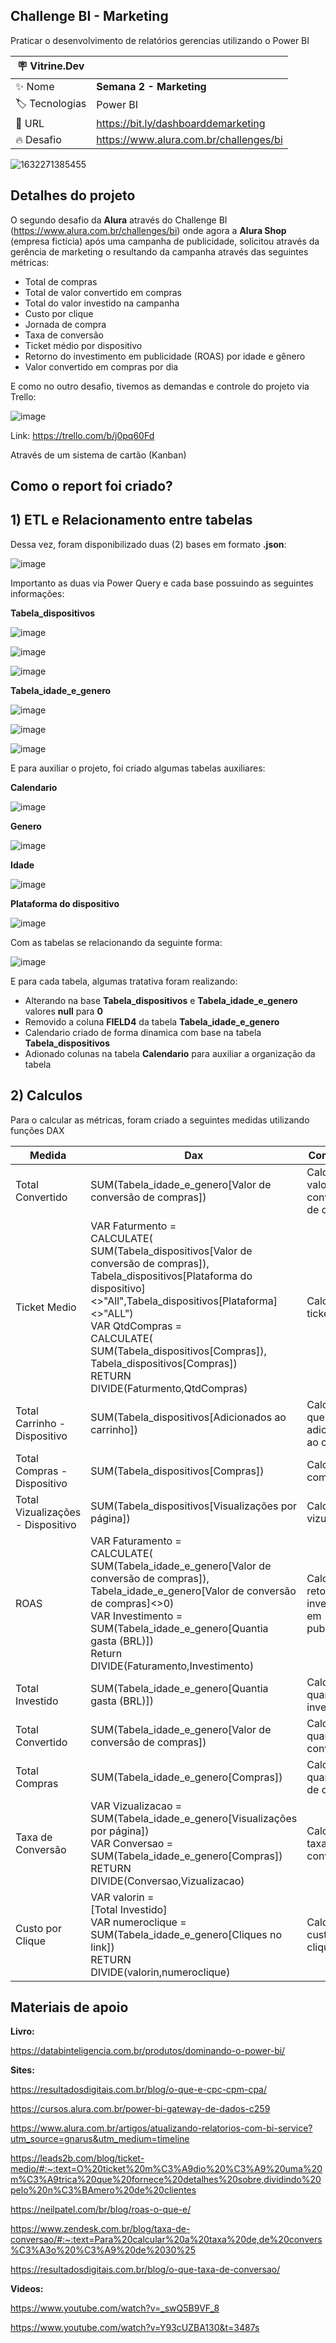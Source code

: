 ## Challenge BI - Marketing

Praticar o desenvolvimento de relatórios gerencias utilizando o Power BI

| :placard: Vitrine.Dev |     |
| -------------  | --- |
| :sparkles: Nome        | **Semana 2 - Marketing**
| :label: Tecnologias | Power BI
| :rocket: URL         | https://bit.ly/dashboarddemarketing
| :fire: Desafio     | https://www.alura.com.br/challenges/bi

<!-- Inserir imagem com a #vitrinedev ao final do link -->
![1632271385455](https://user-images.githubusercontent.com/62486279/134324531-32b01c0f-7804-432d-b80c-cb2c8811739a.jpg#vitrinedev)

## Detalhes do projeto

O segundo desafio da **Alura** através do Challenge BI (https://www.alura.com.br/challenges/bi) onde agora a **Alura Shop** (empresa fictícia) após uma campanha de publicidade, solicitou através da gerência de marketing o resultando da campanha através das seguintes métricas:

- Total de compras
- Total de valor convertido em compras
- Total do valor investido na campanha
- Custo por clique
- Jornada de compra
- Taxa de conversão
- Ticket médio por dispositivo
- Retorno do investimento em publicidade (ROAS) por idade e gênero
- Valor convertido em compras por dia

E como no outro desafio, tivemos as demandas e controle do projeto via Trello:

![image](https://user-images.githubusercontent.com/62486279/134324954-49173e92-5ec4-489a-89fe-dc03aa8e85db.png)

Link: https://trello.com/b/j0pq60Fd

Através de um sistema de cartão (Kanban)

## Como o report foi criado?

## 1) ETL e Relacionamento entre tabelas

Dessa vez, foram disponibilizado duas (2) bases em formato **.json**: 

![image](https://user-images.githubusercontent.com/62486279/134325201-d76a8b60-0b83-4582-bd18-d54ef2699fed.png)

Importanto as duas via Power Query e cada base possuindo as seguintes informações:

**Tabela_dispositivos**

![image](https://user-images.githubusercontent.com/62486279/134326056-b614d1ff-4b52-4e66-9bcf-97bd79507fcf.png)

![image](https://user-images.githubusercontent.com/62486279/134326107-ad6e55df-e661-40f6-a448-db53a5fde854.png)

![image](https://user-images.githubusercontent.com/62486279/134326149-12d54b19-1347-4022-af54-6bc868381984.png)

**Tabela_idade_e_genero**

![image](https://user-images.githubusercontent.com/62486279/134326240-3a6c9bd7-5024-493e-ad9a-24b0cc92c8e7.png)

![image](https://user-images.githubusercontent.com/62486279/134326272-a7346583-b2bf-4870-83a3-f7c2a7b4cfc3.png)

![image](https://user-images.githubusercontent.com/62486279/134326305-90c5b05a-f496-4bde-93b7-7e675b36433c.png)

E para auxiliar o projeto, foi criado algumas tabelas auxiliares:

**Calendario**

![image](https://user-images.githubusercontent.com/62486279/134327450-3fd009f5-9715-4629-a478-cf362cdffb5b.png)

**Genero**

![image](https://user-images.githubusercontent.com/62486279/134327656-0daf3209-66d5-4d14-b073-9bc9029dbdbb.png)

**Idade**

![image](https://user-images.githubusercontent.com/62486279/134327692-9457a8ce-c92a-4d12-8143-1be6f9e0b926.png)

**Plataforma do dispositivo**

![image](https://user-images.githubusercontent.com/62486279/134327728-82d85eba-ac8c-4c13-8c4a-6d3f7fe1e033.png)

Com as tabelas se relacionando da seguinte forma:

![image](https://user-images.githubusercontent.com/62486279/134327933-af21138a-d1c4-4e2a-bccc-aa853a85b676.png)

E para cada tabela, algumas tratativa foram realizando:

- Alterando na base **Tabela_dispositivos** e **Tabela_idade_e_genero** valores **null** para **0**
- Removido a coluna **FIELD4** da tabela **Tabela_idade_e_genero**
- Calendario criado de forma dinamica com base na tabela **Tabela_dispositivos**
- Adionado colunas na tabela **Calendario** para auxiliar a organização da tabela

## 2) Calculos 

Para o calcular as métricas, foram criado a seguintes medidas utilizando funções DAX

Medida   | Dax | Comentário
-------- | ---------- | ----------
Total Convertido | SUM(Tabela_idade_e_genero[Valor de conversão de compras])| Calcular o valor de conversão de compras
Ticket Medio | VAR Faturmento = <br/> CALCULATE( <br/> SUM(Tabela_dispositivos[Valor de conversão de compras]),<br/> Tabela_dispositivos[Plataforma do dispositivo]<>"All",Tabela_dispositivos[Plataforma]<>"ALL") <br/> VAR QtdCompras =  <br/> CALCULATE( <br/> SUM(Tabela_dispositivos[Compras]), <br/> Tabela_dispositivos[Compras])  <br/> RETURN  <br/> DIVIDE(Faturmento,QtdCompras)| Calcular o ticket médio
Total Carrinho - Dispositivo | SUM(Tabela_dispositivos[Adicionados ao carrinho])| Calcular o que foi adicionado ao carrinho 
Total Compras - Dispositivo | SUM(Tabela_dispositivos[Compras]) | Calcular as compras
Total Vizualizações - Dispositivo | SUM(Tabela_dispositivos[Visualizações por página])| Calcular a vizualização 
ROAS | VAR Faturamento = <br/> CALCULATE(<br/> SUM(Tabela_idade_e_genero[Valor de conversão de compras]),<br/> Tabela_idade_e_genero[Valor de conversão de compras]<>0)<br/> VAR Investimento = <br/> SUM(Tabela_idade_e_genero[Quantia gasta (BRL)])<br/> Return <br/> DIVIDE(Faturamento,Investimento)<br/> | Calcular o retorno do investimento em publicidade
Total Investido | SUM(Tabela_idade_e_genero[Quantia gasta (BRL)]) | Calcular quantidade investida 
Total Convertido| SUM(Tabela_idade_e_genero[Valor de conversão de compras]) | Calcular a quantidade convertida 
Total Compras | SUM(Tabela_idade_e_genero[Compras]) | Calcular a quantidade de compras 
Taxa de Conversão | VAR Vizualizacao = <br/> SUM(Tabela_idade_e_genero[Visualizações por página])<br/> VAR Conversao =<br/> SUM(Tabela_idade_e_genero[Compras])<br/> RETURN <br/> DIVIDE(Conversao,Vizualizacao) | Calcular a taxa de conversão
Custo por Clique | VAR valorin = <br/> [Total Investido]<br/> VAR numeroclique = <br/> SUM(Tabela_idade_e_genero[Cliques no link])<br/> RETURN <br/> DIVIDE(valorin,numeroclique)<br/> | Calcular o custo por clique

## Materiais de apoio 

**Livro:**

https://databinteligencia.com.br/produtos/dominando-o-power-bi/

**Sites:**

https://resultadosdigitais.com.br/blog/o-que-e-cpc-cpm-cpa/

https://cursos.alura.com.br/power-bi-gateway-de-dados-c259

https://www.alura.com.br/artigos/atualizando-relatorios-com-bi-service?utm_source=gnarus&utm_medium=timeline

https://leads2b.com/blog/ticket-medio/#:~:text=O%20ticket%20m%C3%A9dio%20%C3%A9%20uma%20m%C3%A9trica%20que%20fornece%20detalhes%20sobre,dividindo%20pelo%20n%C3%BAmero%20de%20clientes

https://neilpatel.com/br/blog/roas-o-que-e/

https://www.zendesk.com.br/blog/taxa-de-conversao/#:~:text=Para%20calcular%20a%20taxa%20de,de%20convers%C3%A3o%20%C3%A9%20de%2030%25

https://resultadosdigitais.com.br/blog/o-que-taxa-de-conversao/

**Videos:**

https://www.youtube.com/watch?v=_swQ5B9VF_8

https://www.youtube.com/watch?v=Y93cUZBA130&t=3487s
